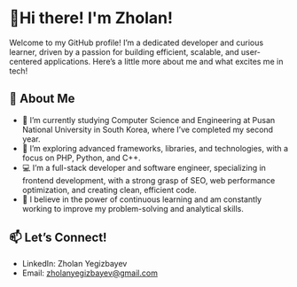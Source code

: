 # 👋Hi there! I'm Zholan!
Welcome to my GitHub profile! I’m a dedicated developer and curious learner, driven by a passion for building efficient, scalable, and user-centered applications. Here’s a little more about me and what excites me in tech!

## 🚀 About Me
- 🔭 I’m currently studying Computer Science and Engineering at Pusan National University in South Korea, where I’ve completed my second year.
- 🌱 I’m exploring advanced frameworks, libraries, and technologies, with a focus on PHP, Python, and C++.
- 💻 I’m a full-stack developer and software engineer, specializing in frontend development, with a strong grasp of SEO, web performance optimization, and creating clean, efficient code.
- 📘 I believe in the power of continuous learning and am constantly working to improve my problem-solving and analytical skills.
## 📫 Let’s Connect!
- LinkedIn: Zholan Yegizbayev
- Email: zholanyegizbayev@gmail.com

<!--
**zholik23/zholik23** is a ✨ _special_ ✨ repository because its `README.md` (this file) appears on your GitHub profile.

Here are some ideas to get you started:

- 🔭 I’m currently working on ...
- 🌱 I’m currently learning ...
- 👯 I’m looking to collaborate on ...
- 🤔 I’m looking for help with ...
- 💬 Ask me about ...
- 📫 How to reach me: ...
- 😄 Pronouns: ...
- ⚡ Fun fact: ...
-->
